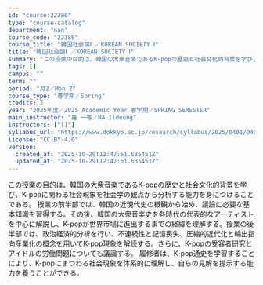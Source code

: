 ```yaml
---
id: "course:22386"
type: "course-catalog"
department: "nan"
course_code: "22386"
course_title: "韓国社会論Ⅰ ／KOREAN SOCIETY Ⅰ"
title: "韓国社会論Ⅰ ／KOREAN SOCIETY Ⅰ"
summary: "この授業の目的は、韓国の大衆音楽であるK-popの歴史と社会文化的背景を学び、K-popに関わる社会現象を社会学の観点から分析する能力を身につけることである。 授業の前半部では、韓国の近現代史の概観から始め、議論に必要な基本知識を習得する。…"
tags: []
campus: ""
term: ""
period: "月2／Mon 2"
course_type: "春学期／Spring"
credits: 2
year: "2025年度／2025 Academic Year 春学期／SPRING SEMESTER"
main_instructor: "羅 一等／NA Ildeung"
instructors: ["[]"]
syllabus_url: "https://www.dokkyo.ac.jp/research/syllabus/2025/0401/0401_22386_ja_JP.html"
license: "CC-BY-4.0"
version:
  created_at: "2025-10-29T12:47:51.635451Z"
  updated_at: "2025-10-29T12:47:51.635451Z"
---
```

この授業の目的は、韓国の大衆音楽であるK-popの歴史と社会文化的背景を学び、K-popに関わる社会現象を社会学の観点から分析する能力を身につけることである。 授業の前半部では、韓国の近現代史の概観から始め、議論に必要な基本知識を習得する。その後、韓国の大衆音楽史を各時代の代表的なアーティストを中心に解説し、K-popが世界市場に進出するまでの経緯を理解する。授業の後半部では、政治経済的分析を行い、不連続性と記憶喪失、圧縮的近代化と輸出指向産業化の概念を用いてK-pop現象を解読する。さらに、K-popの受容者研究とアイドルの労働問題についても議論する。 履修者は、K-pop通史を学習することにより、K-popにまつわる社会現象を体系的に理解し、自らの見解を提示する能力を養うことができる。
